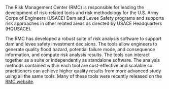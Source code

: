 The Risk Management Center (RMC) is responsible for leading the development of risk-related tools and risk methodology for the U.S. Army Corps of Engineers (USACE) Dam and Levee Safety programs and supports risk approaches in other related areas as directed by USACE Headquarters (HQUSACE). 

The RMC has developed a robust suite of risk analysis software to support dam and levee safety investment decisions. The tools allow engineers to generate quality flood hazard, potential failure mode, and consequence information, and compute risk analysis results. The tools can interact together as a suite or independently as standalone software. The analysis methods contained within each tool are cost-effective and scalable so practitioners can achieve higher quality results from more advanced study using all the same tools. Many of these tools were recently released on the [RMC website](https://www.rmc.usace.army.mil).
